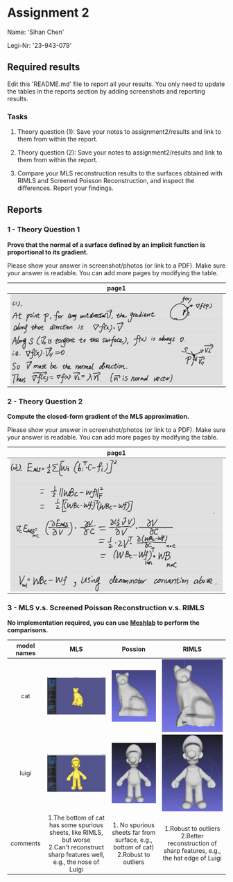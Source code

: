 # Assignment 2
Name: 'Sihan Chen'

Legi-Nr: '23-943-079'

## Required results
Edit this 'README.md' file to report all your results. You only need to update the tables in the reports section by adding screenshots and reporting results.

### Tasks

1) Theory question (1): Save your notes to assignment2/results and link to them from within the report.

2) Theory question (2): Save your notes to assignment2/results and link to them from within the report.

3) Compare your MLS reconstruction results to the surfaces obtained with RIMLS and Screened Poisson Reconstruction, and inspect the differences. Report your findings.

## Reports

### 1 - Theory Question 1

**Prove that the normal of a surface defined by an implicit function is proportional to its gradient.**

Please show your answer in screenshot/photos (or link to a PDF). Make sure your answer is readable. You can add more pages by modifying the table.

|                  page1                  |
| :-------------------------------------: |
| <img align="center"  src="./res/1.png"> |


### 2 - Theory Question 2

**Compute the closed-form gradient of the MLS approximation.**

Please show your answer in screenshot/photos (or link to a PDF). Make sure your answer is readable. You can add more pages by modifying the table.

|                  page1                  |
| :-------------------------------------: |
| <img align="center"  src="./res/2.png"> |

### 3 - MLS v.s. Screened Poisson Reconstruction v.s. RIMLS

**No implementation required, you can use [Meshlab](https://www.meshlab.net) to perform the comparisons.**

| model names  | MLS          | Possion             | RIMLS               |
| :---------:  | :---------:  | :-----------------: | :-----------------: |
| cat          |<img align="center"  src="./res/cat_MLS.png">| <img align="center"  src="./res/cat_possion.png"> |<img align="center"  src="./res/cat_RIMLS.png"> |
| luigi        |<img align="center"  src="./res/luigi_MLS.png">| <img align="center"  src="./res/luigi_possion.png"> |<img align="center"  src="./res/luigi_RIMLS.png"> |
| comments        | 1.The bottom of cat has some spurious sheets, like RIMLS, but worse <br />2.Can't reconstruct sharp features well, e.g., the nose of Luigi | 1. No spurious sheets far from surface, e.g., bottom of cat)<br /> 2.Robust to outliers | 1.Robust to outliers <br />2.Better reconstruction of sharp features, e.g., the hat edge of Luigi |

